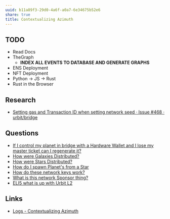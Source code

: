 ```yaml
---
uuid: b11a89f3-29d0-4a6f-a0a7-6e34675b52e6
share: true
title: Contextualizing Azimuth
---
```

## TODO

* Read Docs
* TheGraph
	* **INDEX ALL EVENTS TO DATABASE AND GENERATE GRAPHS**
* ENS Deployment
* NFT Deployment
* Python -> JS -> Rust
* Rust in the Browser

## Research

* [Setting gas and Transaction ID when setting network seed · Issue #468 · urbit/bridge](https://github.com/urbit/bridge/issues/468)

## Questions

* [If I control my planet in bridge with a Hardware Wallet and I lose my master ticket can I regenerate it?](/undefined)
* [How were Galaxies Distributed?](/undefined)
* [How were Stars Distributed?](/undefined)
* [How do I spawn Planet's from a Star](/undefined)
* [How do these network keys work?](/undefined)
* [What is this network Sponsor thing?](/undefined)
* [ELI5 what is up with Urbit L2](/undefined)



## Links

* [Logs - Contextualizing Azimuth](/undefined)